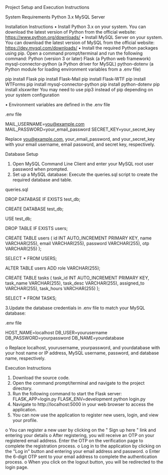 Project Setup and Execution Instructions

System Requirements
Python 3.x
MySQL Server

Installation Instructions
•	Install Python 3.x on your system. You can download the latest version of Python from the official website: https://www.python.org/downloads/
•	Install MySQL Server on your system. You can download the latest version of MySQL from the official website: https://dev.mysql.com/downloads/
•	Install the required Python packages using pip. Open a command prompt/terminal and run the following command:
Python (version 3 or later)
Flask (a Python web framework)
mysql-connector-python (a Python driver for MySQL)
python-dotenv (a Python module for loading environment variables from a .env file)

pip install Flask
pip install Flask-Mail
pip install Flask-WTF
pip install WTForms
pip install mysql-connector-python
pip install python-dotenv
pip install xlsxwriter
You may need to use pip3 instead of pip depending on your system configuration

•	Environment variables are defined in the .env file

.env file

MAIL_USERNAME=you@example.com
MAIL_PASSWORD=your_email_password 
SECRET_KEY=your_secret_key

Replace you@example.com, your_email_password, and your_secret_key with your email username, email password, and secret key, respectively.

Database Setup
1.	Open MySQL Command Line Client and enter your MySQL root user password when prompted.
2.	Set up a MySQL database:
Execute the queries.sql script to create the required database and table.

queries.sql

DROP DATABASE IF EXISTS test_db;

CREATE DATABASE test_db;

USE test_db;

DROP TABLE IF EXISTS users;

CREATE TABLE users (
  id INT AUTO_INCREMENT PRIMARY KEY,
  name VARCHAR(255),
  email VARCHAR(255),
  password VARCHAR(255),
  otp VARCHAR(255)
);

SELECT * FROM USERS;

ALTER TABLE users ADD role VARCHAR(255);

CREATE TABLE tasks (
  task_id INT AUTO_INCREMENT PRIMARY KEY,
  task_name VARCHAR(255),
  task_desc VARCHAR(255),
  assigned_to VARCHAR(255),
  task_hours VARCHAR(255)
);

SELECT * FROM TASKS;

3.Update the database credentials in .env file to match your MySQL database:

.env file

HOST_NAME=localhost 
DB_USER=yourusername 
DB_PASSWORD=yourpassword
DB_NAME=yourdatabase

o Replace localhost, yourusername, yourpassword, and yourdatabase with your host name or IP address, MySQL username, password, and database name, respectively.


Execution Instructions
1.	Download the source code.
2.	Open the command prompt/terminal and navigate to the project directory.
3.	Run the following command to start the Flask server:
FLASK_APP=login.py
FLASK_ENV=development
python login.py  
4.	Navigate to http://localhost:5000 in your web browser to access the application.
5.	You can now use the application to register new users, login, and view your profile.

o	You can register a new user by clicking on the " Sign up here " link and entering your details
o	After registering, you will receive an OTP on your registered email address. Enter the OTP on the verification page to complete the registration process.
o	Log in to the application by clicking on the "Log in" button and entering your email address and password.
o	Enter the 6-digit OTP sent to your email address to complete the authentication process.
o	When you click on the logout button, you will be redirected to the login page.
